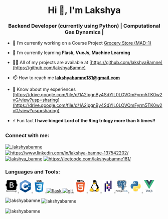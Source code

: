 <h1 align="center">Hi 👋, I'm Lakshya</h1>
<h3 align="center">Backend Developer (currently using Python) | Computational Gas Dynamics |</h3>

- 🔭 I’m currently working on a Course Project [Grocery Store (MAD-1)](https://github.com/lakshyaBamne/GroceryStoreV1-MAD1)

- 🌱 I’m currently learning **Flask, VueJs, Machine Learning**

- 👨‍💻 All of my projects are available at [https://github.com/lakshyaBamne](https://github.com/lakshyaBamne)

- 📫 How to reach me **lakshyabamne181@gmail.com**

- 📄 Know about my experiences [https://drive.google.com/file/d/1A2ipgnBy4SdYIL0LOVOmFyrm5TK0w2vG/view?usp=sharing](https://drive.google.com/file/d/1A2ipgnBy4SdYIL0LOVOmFyrm5TK0w2vG/view?usp=sharing)

- ⚡ Fun fact **I have binged Lord of the Ring trilogy more than 5 times!!**

<h3 align="left">Connect with me:</h3>
<p align="left">
<a href="https://twitter.com/_lakshyabamne" target="blank"><img align="center" src="https://raw.githubusercontent.com/rahuldkjain/github-profile-readme-generator/master/src/images/icons/Social/twitter.svg" alt="_lakshyabamne" height="30" width="40" /></a>
<a href="https://linkedin.com/in/https://www.linkedin.com/in/lakshya-bamne-137542202/" target="blank"><img align="center" src="https://raw.githubusercontent.com/rahuldkjain/github-profile-readme-generator/master/src/images/icons/Social/linked-in-alt.svg" alt="https://www.linkedin.com/in/lakshya-bamne-137542202/" height="30" width="40" /></a>
<a href="https://instagram.com/lakshya_bamne" target="blank"><img align="center" src="https://raw.githubusercontent.com/rahuldkjain/github-profile-readme-generator/master/src/images/icons/Social/instagram.svg" alt="lakshya_bamne" height="30" width="40" /></a>
<a href="https://www.leetcode.com/https://leetcode.com/lakshyabamne181/" target="blank"><img align="center" src="https://raw.githubusercontent.com/rahuldkjain/github-profile-readme-generator/master/src/images/icons/Social/leet-code.svg" alt="https://leetcode.com/lakshyabamne181/" height="30" width="40" /></a>
</p>

<h3 align="left">Languages and Tools:</h3>
<p align="left"> <a href="https://getbootstrap.com" target="_blank" rel="noreferrer"> <img src="https://raw.githubusercontent.com/devicons/devicon/master/icons/bootstrap/bootstrap-plain-wordmark.svg" alt="bootstrap" width="40" height="40"/> </a> <a href="https://www.w3schools.com/cpp/" target="_blank" rel="noreferrer"> <img src="https://raw.githubusercontent.com/devicons/devicon/master/icons/cplusplus/cplusplus-original.svg" alt="cplusplus" width="40" height="40"/> </a> <a href="https://www.w3schools.com/css/" target="_blank" rel="noreferrer"> <img src="https://raw.githubusercontent.com/devicons/devicon/master/icons/css3/css3-original-wordmark.svg" alt="css3" width="40" height="40"/> </a> <a href="https://flask.palletsprojects.com/" target="_blank" rel="noreferrer"> <img src="https://www.vectorlogo.zone/logos/pocoo_flask/pocoo_flask-icon.svg" alt="flask" width="40" height="40"/> </a> <a href="https://git-scm.com/" target="_blank" rel="noreferrer"> <img src="https://www.vectorlogo.zone/logos/git-scm/git-scm-icon.svg" alt="git" width="40" height="40"/> </a> <a href="https://www.w3.org/html/" target="_blank" rel="noreferrer"> <img src="https://raw.githubusercontent.com/devicons/devicon/master/icons/html5/html5-original-wordmark.svg" alt="html5" width="40" height="40"/> </a> <a href="https://www.linux.org/" target="_blank" rel="noreferrer"> <img src="https://raw.githubusercontent.com/devicons/devicon/master/icons/linux/linux-original.svg" alt="linux" width="40" height="40"/> </a> <a href="https://pandas.pydata.org/" target="_blank" rel="noreferrer"> <img src="https://raw.githubusercontent.com/devicons/devicon/2ae2a900d2f041da66e950e4d48052658d850630/icons/pandas/pandas-original.svg" alt="pandas" width="40" height="40"/> </a> <a href="https://www.postgresql.org" target="_blank" rel="noreferrer"> <img src="https://raw.githubusercontent.com/devicons/devicon/master/icons/postgresql/postgresql-original-wordmark.svg" alt="postgresql" width="40" height="40"/> </a> <a href="https://www.python.org" target="_blank" rel="noreferrer"> <img src="https://raw.githubusercontent.com/devicons/devicon/master/icons/python/python-original.svg" alt="python" width="40" height="40"/> </a> <a href="https://vuejs.org/" target="_blank" rel="noreferrer"> <img src="https://raw.githubusercontent.com/devicons/devicon/master/icons/vuejs/vuejs-original-wordmark.svg" alt="vuejs" width="40" height="40"/> </a> </p>

<p><img align="left" src="https://github-readme-stats.vercel.app/api/top-langs?username=lakshyabamne&show_icons=true&locale=en&layout=compact" alt="lakshyabamne" /></p>

<p>&nbsp;<img align="center" src="https://github-readme-stats.vercel.app/api?username=lakshyabamne&show_icons=true&locale=en" alt="lakshyabamne" /></p>

<p><img align="center" src="https://github-readme-streak-stats.herokuapp.com/?user=lakshyabamne&" alt="lakshyabamne" /></p>
